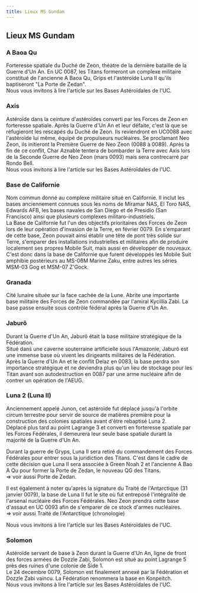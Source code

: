 ```yaml
---
title: Lieux MS Gundam
---
```


Lieux MS Gundam
---------------

### A Baoa Qu


  
Forteresse spatiale du Duché de Zeon, théàtre de la dernière bataille de la Guerre d'Un An. En UC 0087, les Titans formeront un complexe militaire constitué de l'ancienne A Baoa Qu, Grips et l'astéroïde Luna II qu'ils baptiseront "La Porte de Zedan".  
Nous vous invitons à lire l'article sur les Bases Astéroïdales de l'UC.  
  

### Axis


  
Astéroïde dans la ceinture d'astéroïdes converti par les Forces de Zeon en forteresse spatiale. Après la Guerre d'Un An et leur défaite, c'est là que se réfugieront les rescapés du Duché de Zeon. Ils reviendront en UC0088 avec l'astéroïde lui même, équipé de propulseurs nucléaires. Se proclamant Neo Zeon, ils initieront la Première Guerre de Neo Zeon (0088 à 0089). Après la fin de ce conflit, Char Aznable tentera de bombarder la Terre avec Axis lors de la Seconde Guerre de Neo Zeon (mars 0093) mais sera contrecarré par Rondo Bell.  
Nous vous invitons à lire l'article sur les Bases Astéroïdales de l'UC.  
  

### Base de Californie


  
Nom commun donné au complexe militaire situé en Californie. Il inclut les bases anciennement connues sous les noms de Miramar NAS, El Toro NAS, Edwards AFB, les bases navales de San Diego et de Presidio (San Francisco) ainsi que plusieurs complexes militaro-industriels.  
La Base de Californie fut l'un des objectifs prioritaires des Forces de Zeon lors de leur opération d'invasion de la Terre, en février 0079. En s'emparant de cette base, Zeon pouvait ainsi établir une tête de pont très solide sur Terre, s'emparer des installations industrielles et militaires afin de produire localement ses propres Mobile Suit, mais aussi en développer de nouveaux. C'est donc dans la base de Californie que furent développés les Mobile Suit amphibie postérieurs au MS-06M Marine Zaku, entre autres les séries MSM-03 Gog et MSM-07 Z'Gock.  
  

### Granada


  
Cité lunaire située sur la face cachée de la Lune. Abrite une importante base militaire des Forces de Zeon commandée par l'amiral Kycillia Zabi. La base passe ensuite sous contrôle fédéral après la Guerre d'Un An.  
  

### Jaburô


  
Durant la Guerre d'Un An, Jaburô était la base militaire stratégique de la Fédération.   
Situé dans une caverne souterraine artificielle sous l'Amazonie, Jaburô est une immense base où vivent les dirigeants militaires de la Fédération.   
Après la Guerre d'Un An et le conflit Delaz en 0083, la base perdra son importance stratégique et ne deviendra plus qu'un lieu de stockage pour les Titan avant son autodestruction en 0087 par une arme nucléaire afin de contrer un opération de l'AEUG.   
  

### Luna 2 (Luna II)


  
Anciennement appelé Junon, cet astéroïde fut déplacé jusqu'à l'orbite circum terrestre pour servir de source de matières première pour la construction des colonies spatiales avant d'être rebaptisé Luna 2.  
Déplacé plus tard au point Lagrange 3 et converti en forteresse spatiale par les Forces Fédérales, il demeurera leur seule base spatiale durant la majorité de la Guerre d'Un An.  
  
Durant la guerre de Gryps, Luna II sera retiré du commandement des Forces Fédérales pour entrer sous la juridiction des Titans. C'est dans le cadre de cette décision que Luna II sera associée à Green Noah 2 et l'ancienne A Bao A Qu pour former la Porte de Zedan, le nouveau QG des Titans.  
=> voir aussi Porte de Zedan.  
  
Il est également à noter qu'après la signature du Traité de l'Antarctique (31 janvier 0079), la base de Luna II fut le site où fut entreposé l'intégralité de l'arsenal nucléaire des Forces Fédérales. Neo Zeon prendra cette base d'assaut en UC 0093 afin de s'emparer de ce stock d'armes nucléaires.  
=> voir aussi Traité de l'Antarctique (chronologie)  
  
Nous vous invitons à lire l'article sur les Bases Astéroïdales de l'UC.  
  

### Solomon


  
Astéroïde servant de base à Zeon durant la Guerre d'Un An, ligne de front des forces armées de Dozzle Zabi, Solomon est situé au point Lagrange 5 près des ruines d'une colonie de Side 1.   
Le 24 decembre 0079, Solomon est finalement annexé par la Fédération et Dozzle Zabi vaincu. La Fédération renommera la base en Konpeitch.   
Nous vous invitons à lire l'article sur les Bases Astéroïdales de l'UC.